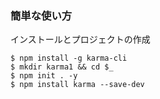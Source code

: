 ### 簡単な使い方

インストールとプロジェクトの作成

```
$ npm install -g karma-cli
$ mkdir karma1 && cd $_
$ npm init . -y
$ npm install karma --save-dev
```
